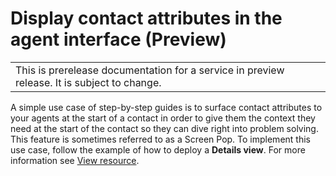 # Display contact attributes in the agent interface \(Preview\)<a name="display-contact-attributes-sg"></a>


|  | 
| --- |
| This is prerelease documentation for a service in preview release\. It is subject to change\. | 

A simple use case of step\-by\-step guides is to surface contact attributes to your agents at the start of a contact in order to give them the context they need at the start of the contact so they can dive right into problem solving\. This feature is sometimes referred to as a Screen Pop\. To implement this use case, follow the example of how to deploy a **Details view**\. For more information see [View resource](https://docs.aws.amazon.com/connect/latest/adminguide/view-resources-sg.html)\.